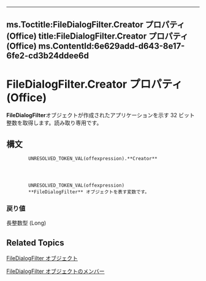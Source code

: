 

---
ms.Toctitle:FileDialogFilter.Creator プロパティ (Office)
title:FileDialogFilter.Creator プロパティ (Office)
ms.ContentId:6e629add-d643-8e17-6fe2-cd3b24ddee6d
---
# FileDialogFilter.Creator プロパティ (Office)




**FileDialogFilter**オブジェクトが作成されたアプリケーションを示す 32 ビット整数を取得します。読み取り専用です。

## 構文

            UNRESOLVED_TOKEN_VAL(offexpression).**Creator**




            UNRESOLVED_TOKEN_VAL(offexpression)
            **FileDialogFilter** オブジェクトを表す変数です。

### 戻り値
長整数型 (Long)





## Related Topics

[FileDialogFilter オブジェクト](ff53a25a-0341-e761-01ef-6812ac9d64de.md)

[FileDialogFilter オブジェクトのメンバー](1dc53857-3ef2-37a7-1a89-83a5fe42823a.md)




